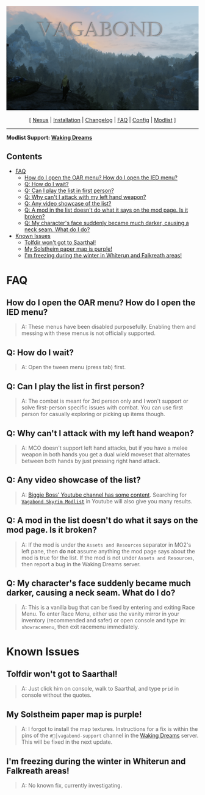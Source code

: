 ![](https://raw.githubusercontent.com/Oghma-Infinium/Vagabond/main/images/banner.png)

<p align="center">
  [ <a href="https://www.nexusmods.com/skyrimspecialedition/mods/95364">Nexus</a> |
  <a href="https://github.com/Oghma-Infinium/Vagabond/blob/main/README.md">Installation</a> |
  <a href="https://github.com/Oghma-Infinium/Vagabond/blob/main/CHANGELOG.md">Changelog</a> |
  <a href="https://github.com/Oghma-Infinium/Vagabond/blob/main/Documentation/FAQ.md">FAQ</a> |
  <a href="https://github.com/Oghma-Infinium/Vagabond/blob/main/Documentation/CONFIG.md">Config</a> |
  <a href="https://loadorderlibrary.com/lists/vagabond">Modlist</a> ]
</p>

---

**Modlist Support: [Waking Dreams](https://discord.gg/wakingdreams)**

## Contents
- [FAQ](#faq)
  - [How do I open the OAR menu? How do I open the IED menu?](#how-do-i-open-the-oar-menu-how-do-i-open-the-ied-menu)
  - [Q: How do I wait?](#q-how-do-i-wait)
  - [Q: Can I play the list in first person?](#q-can-i-play-the-list-in-first-person)
  - [Q: Why can't I attack with my left hand weapon?](#q-why-cant-i-attack-with-my-left-hand-weapon)
  - [Q: Any video showcase of the list?](#q-any-video-showcase-of-the-list)
  - [Q: A mod in the list doesn't do what it says on the mod page. Is it broken?](#q-a-mod-in-the-list-doesnt-do-what-it-says-on-the-mod-page-is-it-broken)
  - [Q: My character's face suddenly became much darker, causing a neck seam. What do I do?](#q-my-characters-face-suddenly-became-much-darker-causing-a-neck-seam-what-do-i-do)
- [Known Issues](#known-issues)
  - [Tolfdir won't got to Saarthal!](#tolfdir-wont-got-to-saarthal)
  - [My Solstheim paper map is purple!](#my-solstheim-paper-map-is-purple)
  - [I'm freezing during the winter in Whiterun and Falkreath areas!](#im-freezing-during-the-winter-in-whiterun-and-falkreath-areas)




# FAQ

## How do I open the OAR menu? How do I open the IED menu?
> A: These menus have been disabled purposefully. Enabling them and messing with these menus is not officially supported. 

## Q: How do I wait?

> A: Open the tween menu (press tab) first.

## Q: Can I play the list in first person?

> A: The combat is meant for 3rd person only and I won't support or solve first-person specific issues with combat. You can use first person for casually exploring or picking up items though.

## Q: Why can't I attack with my left hand weapon?

> A: MCO doesn't support left hand attacks, but if you have a melee weapon in both hands you get a dual wield moveset that alternates between both hands by just pressing right hand attack.

## Q: Any video showcase of the list?

> A: [Biggie Boss' Youtube channel has some content](https://www.youtube.com/@biggie_boss/streams). Searching for [`Vagabond Skyrim Modlist`](https://www.youtube.com/results?search_query=vagabond+skyrim+modlist) in Youtube will also give you many results.

## Q: A mod in the list doesn't do what it says on the mod page. Is it broken?

> A: If the mod is under the `Assets and Resources` separator in MO2's left pane, then **do not** assume anything the mod page says about the mod is true for the list. If the mod is not under `Assets and Resources`, then report a bug in the Waking Dreams server.

## Q: My character's face suddenly became much darker, causing a neck seam. What do I do?

> A: This is a vanilla bug that can be fixed by entering and exiting Race Menu. To enter Race Menu, either use the vanity mirror in your inventory (recommended and safer) or open console and type in: `showracemenu`, then exit racemenu immediately.


# Known Issues

## Tolfdir won't got to Saarthal!

> A: Just click him on console, walk to Saarthal, and type `prid` in console without the quotes.

## My Solstheim paper map is purple! 

> A: I forgot to install the map textures. Instructions for a fix is within the pins of the `#🧠│vagabond-support` channel in the [Waking Dreams](https://discord.gg/wakingdreams) server. This will be fixed in the next update.

## I'm freezing during the winter in Whiterun and Falkreath areas! 

> A: No known fix, currently investigating.
